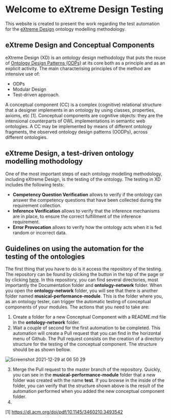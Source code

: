 # Welcome to eXtreme Design Testing

This website is created to present the work regarding the test automation for the [eXtreme Design](https://extremedesign.info) ontology modelling methodology.

## eXtreme Design and Conceptual Components

eXtreme Design (XD) is an ontology design methodology that puts the reuse of [Ontology Design Patterns (ODPs)](http://ontologydesignpatterns.org/wiki/Main_Page) at its core both as a principle and as an explicit activity. The main characterising principles of the method are intensive use of:

- ODPs
- Modular Design
- Test-driven approach.

A conceptual component (CC) is a complex (cognitive) relational structure that a designer implements in an ontology by using classes, properties, axioms, etc [1]. Conceptual components are cognitive objects: they are the intensional counterparts of OWL implementations in semantic web ontologies. A CC may
be implemented by means of different ontology fragments, the
observed ontology design patterns (OODPs), across different ontologies.


## eXtreme Design, a test-driven ontology modelling mothodology

One of the most important steps of each ontology modelling methodology, including eXtreme Design, is the testing of the ontology. The testing in XD includes the following tests:

- **Competency Question Verification** allows to verify if the ontology can answer the competency questions that have been collected during the requirement collection.
- **Inference Verification** allows to verify that the inference mechanisms are in place, to ensure the correct fulfillment of the inference requirement.
- **Error Provocation** allows to verify how the ontology acts when it is fed random or incorrect data. 

## Guidelines on using the automation for the testing of the ontologies

The first thing that you have to do is it access the repository of the testing. The repository can be found by clicking the button in the top of the page or by clicking [here](https://github.com/FiorelaCiroku/XD-Testing). In this repository, you can find several directories, most importantly the Documentation folder and **ontology-network** folder. When you open the **ontology-network** folder, you will see that there is another folder named **musical-performance-module**. This is the folder where you, as an ontology tester, can trigger the automatic testing of conceptual components of your modules. The actions that you need to take are:
1. Create a folder for a new Conceptual Component with a README.md file in the **ontology-network** folder.
2. Wait a couple of second for the first automation to be completed. This automation will create a Pull request that you can find in the horizontal menu of Github. The Pull request consists on the creation of a directory structure for the testing of the conceptual component. The structure should be as shown bellow. 

![Screenshot 2021-12-29 at 06 50 29](https://user-images.githubusercontent.com/12375920/147631401-d4ab9ebd-1215-4356-a351-ca22bfacd13c.png)

3. Merge the Pull request to the master branch of the repository. Quickly, you can see in the **musical-performance-module** folder that a new folder was created with the name **test**. If you browse in the inside of the folder, you can verify that the structure shown above is the result of the automation performed when you added the new conceptual component folder. 
4. 



















[1] https://dl.acm.org/doi/pdf/10.1145/3460210.3493542
